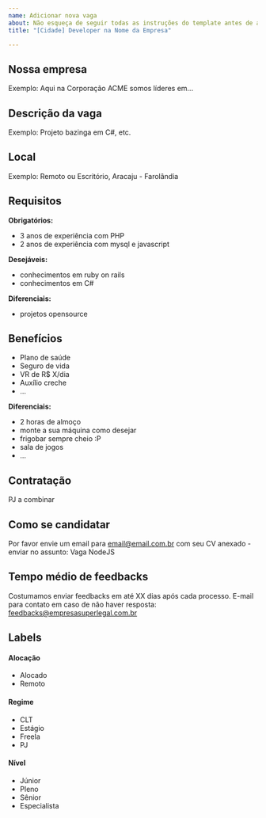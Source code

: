 ```yaml
---
name: Adicionar nova vaga
about: Não esqueça de seguir todas as instruções do template antes de abrir a vaga.
title: "[Cidade] Developer na Nome da Empresa"

---
```


<!-- 
==================================================

Não faça distinção de gênero no título da vaga.

Exemplo: `[Aracaju] Developer na NOME DA EMPRESA`
==================================================
-->

## Nossa empresa

Exemplo: Aqui na Corporação ACME somos líderes em...

## Descrição da vaga

Exemplo: Projeto bazinga em C#, etc.

## Local

Exemplo: Remoto ou Escritório, Aracaju - Farolândia

## Requisitos

**Obrigatórios:**
- 3 anos de experiência com PHP
- 2 anos de experiência com mysql e javascript

**Desejáveis:**
- conhecimentos em ruby on rails
- conhecimentos em C#

**Diferenciais:**
- projetos opensource

## Benefícios

- Plano de saúde
- Seguro de vida
- VR de R$ X/dia
- Auxílio creche
- ...

**Diferenciais:**
- 2 horas de almoço
- monte a sua máquina como desejar
- frigobar sempre cheio :P
- sala de jogos
- ...

## Contratação

PJ a combinar

## Como se candidatar

Por favor envie um email para email@email.com.br com seu CV anexado - enviar no assunto: Vaga NodeJS

## Tempo médio de feedbacks

Costumamos enviar feedbacks em até XX dias após cada processo.
E-mail para contato em caso de não haver resposta: feedbacks@empresasuperlegal.com.br

## Labels
<!-- retire os labels que não fazem sentido à vaga -->

#### Alocação
- Alocado
- Remoto

#### Regime
- CLT
- Estágio
- Freela
- PJ

#### Nível
- Júnior
- Pleno
- Sênior
- Especialista


